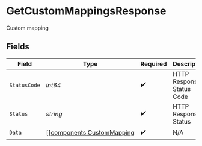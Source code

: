 # GetCustomMappingsResponse

Custom mapping


## Fields

| Field                                                                  | Type                                                                   | Required                                                               | Description                                                            | Example                                                                |
| ---------------------------------------------------------------------- | ---------------------------------------------------------------------- | ---------------------------------------------------------------------- | ---------------------------------------------------------------------- | ---------------------------------------------------------------------- |
| `StatusCode`                                                           | *int64*                                                                | :heavy_check_mark:                                                     | HTTP Response Status Code                                              | 200                                                                    |
| `Status`                                                               | *string*                                                               | :heavy_check_mark:                                                     | HTTP Response Status                                                   | OK                                                                     |
| `Data`                                                                 | [][components.CustomMapping](../../models/components/custommapping.md) | :heavy_check_mark:                                                     | N/A                                                                    |                                                                        |